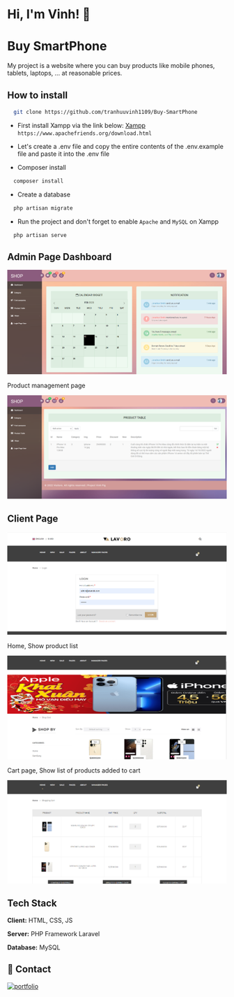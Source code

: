 
# Hi, I'm Vinh! 👋


# Buy SmartPhone

My project is a website where you can buy products like mobile phones, tablets, laptops, ... at reasonable prices.




## How to install
```bash
  git clone https://github.com/tranhuuvinh1109/Buy-SmartPhone
```

- First install Xampp via the link below:
[Xampp](https://www.apachefriends.org/download.html)
``https://www.apachefriends.org/download.html``

- Let's create a .env file and copy the entire contents of the .env.example file and paste it into the .env file

- Composer install
```bash
  composer install
```

- Create a database
```bash
  php artisan migrate
```
- Run the project and don't forget to enable `Apache` and `MySQL` on Xampp 
```bash
  php artisan serve
```





## Admin Page Dashboard
![Login Page](https://github.com/tranhuuvinh1109/Buy-SmartPhone/blob/main/public/upload/admin/product/Admin1.PNG?raw=true)

Product management page

![Menu](https://github.com/tranhuuvinh1109/Buy-SmartPhone/blob/main/public/upload/admin/product/Admin2.PNG?raw=true)

## Client Page
![App Screenshot](https://github.com/tranhuuvinh1109/Buy-SmartPhone/blob/main/public/upload/admin/product/Client1.PNG?raw=true)

Home, Show product list

![App Screenshot](https://github.com/tranhuuvinh1109/Buy-SmartPhone/blob/main/public/upload/admin/product/Client2.PNG?raw=true)


Cart page, Show list of products added to cart

![App Screenshot](https://github.com/tranhuuvinh1109/Buy-SmartPhone/blob/main/public/upload/admin/product/Client3.PNG?raw=true)
## Tech Stack

**Client:** HTML, CSS, JS

**Server:** PHP Framework Laravel

**Database:** MySQL



## 🔗 Contact
[![portfolio](https://1000logos.net/wp-content/uploads/2016/11/Facebook-Logo-Meaning.jpg)](https://www.facebook.com/profile.php?id=100081203333837)
